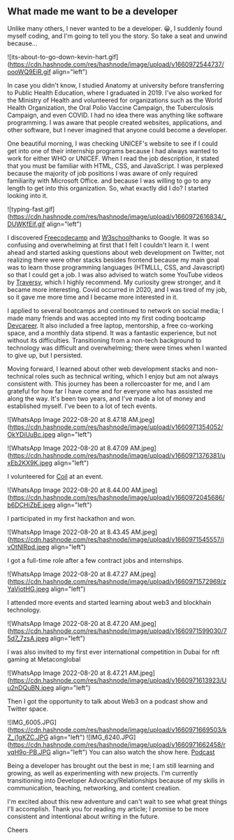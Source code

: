 ## What made me want to be a developer

Unlike many others, I never wanted to be a developer. 😀, I suddenly found myself coding, and I'm going to tell you the story. So take a seat and unwind because...


![its-about-to-go-down-kevin-hart.gif](https://cdn.hashnode.com/res/hashnode/image/upload/v1660972544737/oooWQ9EiR.gif align="left")

In case you didn't know, I studied Anatomy at university before transferring to Public Health Education, where I graduated in 2019. I've also worked for the Ministry of Health and volunteered for organizations such as the World Health Organization, the Oral Polio Vaccine Campaign, the Tuberculosis Campaign, and even COVID. I had no idea there was anything like software programming. I was aware that people created websites, applications, and other software, but I never imagined that anyone could become a developer.

One beautiful morning, I was checking UNICEF's website to see if I could get into one of their internship programs because I had always wanted to work for either WHO or UNICEF. When I read the job description, it stated that you must be familiar with HTML, CSS, and JavaScript. I was perplexed because the majority of job positions I was aware of only required familiarity with Microsoft Office. and because I was willing to go to any length to get into this organization. So, what exactly did I do? I started looking into it.


![typing-fast.gif](https://cdn.hashnode.com/res/hashnode/image/upload/v1660972616834/_DUWKfEif.gif align="left")

I discovered [Freecodecamp](https://www.freecodecamp.org/) and [W3school](https://www.w3schools.com/)thanks to Google. It was so confusing and overwhelming at first that I felt I couldn't learn it. I went ahead and started asking questions about web development on Twitter, not realizing there were other stacks besides frontend because my main goal was to learn those programming languages (HTMLLL, CSS, and Javascript) so that I could get a job. I was also advised to watch some YouTube videos by [Traversy](https://www.youtube.com/c/TraversyMedia), which I highly recommend. My curiosity grew stronger, and it became more interesting. Covid occurred in 2020, and I was tired of my job, so it gave me more time and I became more interested in it.

I applied to several bootcamps and continued to network on social media; I made many friends and was accepted into my first coding bootcamp [Devcareer](https://devcareer.io/). It also included a free laptop, mentorship, a free co-working space, and a monthly data stipend. It was a fantastic experience, but not without its difficulties. Transitioning from a non-tech background to technology was difficult and overwhelming; there were times when I wanted to give up, but I persisted.

Moving forward, I learned about other web development stacks and non-technical roles such as technical writing, which I enjoy but am not always consistent with. This journey has been a rollercoaster for me, and I am grateful for how far I have come and for everyone who has assisted me along the way. It's been two years, and I've made a lot of money and established myself. I've been to a lot of tech events.



![WhatsApp Image 2022-08-20 at 8.47.18 AM.jpeg](https://cdn.hashnode.com/res/hashnode/image/upload/v1660971354052/OkYDiUuBc.jpeg align="left")

![WhatsApp Image 2022-08-20 at 8.47.09 AM.jpeg](https://cdn.hashnode.com/res/hashnode/image/upload/v1660971376381/uxEb2KX9K.jpeg align="left")

I volunteered for [Coil](https://coil.com/) at an event.


![WhatsApp Image 2022-08-20 at 8.44.00 AM.jpeg](https://cdn.hashnode.com/res/hashnode/image/upload/v1660972045686/b6DCHiZbE.jpeg align="left")

I participated in my first hackathon and won. 

![WhatsApp Image 2022-08-20 at 8.43.45 AM.jpeg](https://cdn.hashnode.com/res/hashnode/image/upload/v1660971545557/ivOtNlRpd.jpeg align="left")

I got a full-time role after a few contract jobs and internships.



![WhatsApp Image 2022-08-20 at 8.47.27 AM.jpeg](https://cdn.hashnode.com/res/hashnode/image/upload/v1660971572969/zYaVjotHG.jpeg align="left")

I attended more events and started learning about web3 and blockhain technology.


![WhatsApp Image 2022-08-20 at 8.47.20 AM.jpeg](https://cdn.hashnode.com/res/hashnode/image/upload/v1660971599030/75d7_7zsA.jpeg align="left")

I was also invited to my first ever international competition in Dubai for nft gaming at Metaconglobal



![WhatsApp Image 2022-08-20 at 8.47.21 AM.jpeg](https://cdn.hashnode.com/res/hashnode/image/upload/v1660971613923/Uu2nDQuBN.jpeg align="left")


Then I got the opportunity to talk about Web3 on a podcast show and Twitter space.


![IMG_6005.JPG](https://cdn.hashnode.com/res/hashnode/image/upload/v1660971669503/kZ_j1gKZC.JPG align="left")
![IMG_6240.JPG](https://cdn.hashnode.com/res/hashnode/image/upload/v1660971662458/rvqH9o-PB.JPG align="left")
You can also watch the show here.
[Podcast](https://www.linkedin.com/posts/titilayo-oyinsan-26537222_khadijah-wuraola-speaks-with-titi-oyinsan-activity-6960615777116798976-82QN?utm_source=linkedin_share&utm_medium=android_app)


Being a developer has brought out the best in me; I am still learning and growing, as well as experimenting with new projects. I'm currently transitioning into Developer Advocacy/Relationships because of my skills in communication, teaching, networking, and content creation.

I'm excited about this new adventure and can't wait to see what great things I'll accomplish. Thank you for reading my article; I promise to be more consistent and intentional about writing in the future.

Cheers


 





